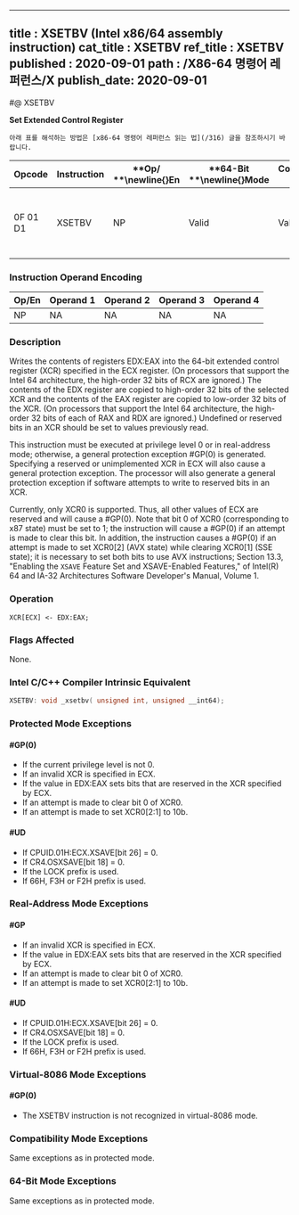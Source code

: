 ----------------------------
title : XSETBV (Intel x86/64 assembly instruction)
cat_title : XSETBV
ref_title : XSETBV
published : 2020-09-01
path : /X86-64 명령어 레퍼런스/X
publish_date: 2020-09-01
----------------------------


#@ XSETBV

**Set Extended Control Register**

```lec-info
아래 표를 해석하는 방법은 [x86-64 명령어 레퍼런스 읽는 법](/316) 글을 참조하시기 바랍니다.
```

|**Opcode**|**Instruction**|**Op/ **\newline{}**En**|**64-Bit **\newline{}**Mode**|**Compat/**\newline{}**Leg Mode**|**Description**|
|----------|---------------|------------------------|-----------------------------|---------------------------------|---------------|
|0F 01 D1|XSETBV|NP|Valid|Valid|Write the value in EDX:EAX to the XCR specified by ECX.|
### Instruction Operand Encoding


|Op/En|Operand 1|Operand 2|Operand 3|Operand 4|
|-----|---------|---------|---------|---------|
|NP|NA|NA|NA|NA|
### Description


Writes the contents of registers EDX:EAX into the 64-bit extended control register (XCR) specified in the ECX register. (On processors that support the Intel 64 architecture, the high-order 32 bits of RCX are ignored.) The contents of the EDX register are copied to high-order 32 bits of the selected XCR and the contents of the EAX register are copied to low-order 32 bits of the XCR. (On processors that support the Intel 64 architecture, the high-order 32 bits of each of RAX and RDX are ignored.) Undefined or reserved bits in an XCR should be set to values previously read.

This instruction must be executed at privilege level 0 or in real-address mode; otherwise, a general protection exception #GP(0) is generated. Specifying a reserved or unimplemented XCR in ECX will also cause a general protection exception. The processor will also generate a general protection exception if software attempts to write to reserved bits in an XCR.

Currently, only XCR0 is supported. Thus, all other values of ECX are reserved and will cause a #GP(0). Note that bit 0 of XCR0 (corresponding to x87 state) must be set to 1; the instruction will cause a #GP(0) if an attempt is made to clear this bit. In addition, the instruction causes a #GP(0) if an attempt is made to set XCR0[2] (AVX state) while clearing XCR0[1] (SSE state); it is necessary to set both bits to use AVX instructions; Section 13.3, "Enabling the `XSAVE` Feature Set and XSAVE-Enabled Features," of Intel(R) 64 and IA-32 Architectures Software Developer's Manual, Volume 1.


### Operation

```info-verb
XCR[ECX] <- EDX:EAX;
```
### Flags Affected


None.


### Intel C/C++ Compiler Intrinsic Equivalent

```cpp
XSETBV: void _xsetbv( unsigned int, unsigned __int64);
```

### Protected Mode Exceptions

#### #GP(0)
* If the current privilege level is not 0.
* If an invalid XCR is specified in ECX.
* If the value in EDX:EAX sets bits that are reserved in the XCR specified by ECX.
* If an attempt is made to clear bit 0 of XCR0.
* If an attempt is made to set XCR0[2:1] to 10b.

#### #UD
* If CPUID.01H:ECX.XSAVE[bit 26] = 0.
* If CR4.OSXSAVE[bit 18] = 0.
* If the LOCK prefix is used.
* If 66H, F3H or F2H prefix is used.

### Real-Address Mode Exceptions

#### #GP
* If an invalid XCR is specified in ECX.
* If the value in EDX:EAX sets bits that are reserved in the XCR specified by ECX.
* If an attempt is made to clear bit 0 of XCR0.
* If an attempt is made to set XCR0[2:1] to 10b.

#### #UD
* If CPUID.01H:ECX.XSAVE[bit 26] = 0.
* If CR4.OSXSAVE[bit 18] = 0.
* If the LOCK prefix is used.
* If 66H, F3H or F2H prefix is used.

### Virtual-8086 Mode Exceptions

#### #GP(0)
* The XSETBV instruction is not recognized in virtual-8086 mode.

### Compatibility Mode Exceptions



Same exceptions as in protected mode.


### 64-Bit Mode Exceptions



Same exceptions as in protected mode.

